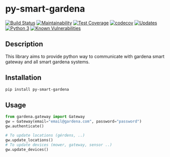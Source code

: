 # py-smart-gardena
[![Build Status](https://travis-ci.org/grm/py-smart-gardena.svg?branch=master)](https://travis-ci.org/grm/py-smart-gardena)
[![Maintainability](https://api.codeclimate.com/v1/badges/e1931021997308c01056/maintainability)](https://codeclimate.com/github/grm/py-smart-gardena/maintainability)
[![Test Coverage](https://api.codeclimate.com/v1/badges/e1931021997308c01056/test_coverage)](https://codeclimate.com/github/grm/py-smart-gardena/test_coverage)
[![codecov](https://codecov.io/gh/grm/py-smart-gardena/branch/master/graph/badge.svg)](https://codecov.io/gh/grm/py-smart-gardena)
[![Updates](https://pyup.io/repos/github/grm/py-smart-gardena/shield.svg)](https://pyup.io/repos/github/grm/py-smart-gardena/)
[![Python 3](https://pyup.io/repos/github/grm/py-smart-gardena/python-3-shield.svg)](https://pyup.io/repos/github/grm/py-smart-gardena/)
[![Known Vulnerabilities](https://snyk.io/test/github/grm/py-smart-gardena/badge.svg?targetFile=requirements.txt)](https://snyk.io/test/github/grm/py-smart-gardena?targetFile=requirements.txt)

## Description

This library aims to provide python way to communicate with gardena smart gateway and all smart gardena systems.

## Installation

```sh
pip install py-smart-gardena
```

## Usage

```python
from gardena.gateway import Gateway
gw = Gateway(email="email@gardena.com", password="password")
gw.authenticate()

# To update locations (gérdens, ..)
gw.update_locations()
# To update devices (mower, gateway, sensor ..)
gw.update_devices()
```